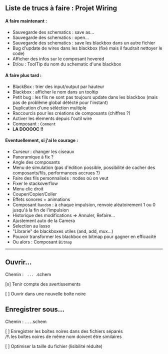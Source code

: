 ## Liste de trucs à faire : Projet Wiring

#### A faire maintenant :
* Sauvegarde des schematics : save as...
* Sauvegarde des schematics : open...
* Sauvegarde des schematics : save les blackbox dans un autre fichier
* Bug d'update de wires dans les blackbox (fixé mais il faudrait nettoyer le code)
* Afficher des infos sur le composant hovered
* Et/ou : ToolTip du nom du schematic d'une blackbox

#### A faire plus tard :
* BlackBox : trier des input/output par hauteur
* Blackbox : afficher le nom dans un tooltip
* Petit bug : les fils ne sont pas toujours update dans les blackbox (mais pas de problème global détécté pour l'instant)
* Duplication d'une séléction multiple
* Raccourcis pour les créations de composants (chiffres ?)
* Activer les élements depuis l'outil wire
* Composant : `Comment`
* **LA DOOOOC !!**

#### Eventuellement, si j'ai le courage :
* Curseur : changer les ciseaux
* Panoramique à fix ?
* Angle des composants
* Menu de simulation (pas d'édition possible, possibilité de cacher des composants/fils, performances accrues ?)
* Faire des fils personnalisés : nodes où on veut
* Fixer le stackoverflow
* Menu clic droit
* Couper/Copier/Coller
* Effets sonores + animations
* Composant `Random` : à chaque impulsion, renvoie  aléatoirement 1 ou 0 jusqu'à la fin de l'impulsion
* Historique des modifications => Annuler, Refaire...
* Ajustement auto de la Camera
* Selection au lasso
* "Librarie" de blackboxes utiles (and, add, mux...)
* Pouvoir transformer les blackbox en bitmap pour gagner en efficacité
* Ou alors : Composant `Bitmap`

---

## Ouvrir...

Chemin : `  ...  `.schem

[x] Tenir compte des avertissements

[ ] Ouvrir dans une nouvelle boîte noire

## Enregistrer sous...
Chemin : ` ... `.schem

[ ] Enregistrer les boîtes noires dans des fichiers séparés <br/>
/!\ les boîtes noires de même nom doivent être similaires

[ ] Optimiser la taille du fichier (lisibilité réduite)
